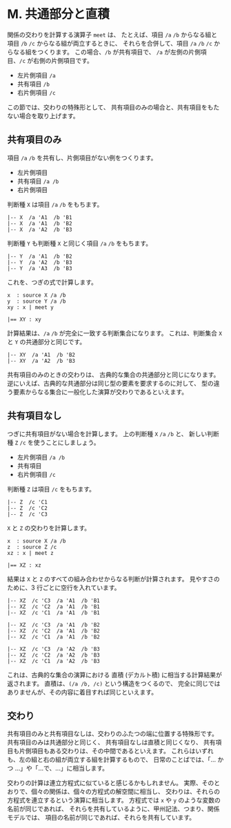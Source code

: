# M. 共通部分と直積


関係の交わりを計算する演算子 `meet` は、
たとえば、項目 `/a` `/b` からなる組と
項目 `/b` `/c` からなる組が両立するときに、
それらを合併して、項目 `/a` `/b` `/c` からなる組をつくります。
この場合、`/b` が共有項目で、
`/a` が左側の片側項目、`/c` が右側の片側項目です。

<ul class="term-placement">
 <li><span>左片側項目</span> <code>/a</code></li>
 <li><span>共有項目</span> <code>/b</code></li>
 <li><span>右片側項目</span> <code>/c</code></li>
</ul>

この節では、交わりの特殊形として、
共有項目のみの場合と、共有項目をもたない場合を取り上げます。


## 共有項目のみ

項目 `/a` `/b` を共有し、片側項目がない例をつくります。

<ul class="term-placement">
 <li><span>左片側項目</span> <code></code></li>
 <li><span>共有項目</span> <code>/a /b</code></li>
 <li><span>右片側項目</span> <code></code></li>
</ul>

判断種 `X` は項目 `/a` `/b` をもちます。

~~~~~~~~~~~~~~~~~~~~~~~~~~~~~~~~~~~~~~~~~~~~ { .koshu .input }
|-- X  /a 'A1  /b 'B1
|-- X  /a 'A1  /b 'B2
|-- X  /a 'A2  /b 'B3
~~~~~~~~~~~~~~~~~~~~~~~~~~~~~~~~~~~~~~~~~~~~~~~~~~~~~~~~~~~~~~~

判断種 `Y` も判断種 `X` と同じく項目 `/a` `/b` をもちます。

~~~~~~~~~~~~~~~~~~~~~~~~~~~~~~~~~~~~~~~~~~~~ { .koshu .input }
|-- Y  /a 'A1  /b 'B2
|-- Y  /a 'A2  /b 'B3
|-- Y  /a 'A3  /b 'B3
~~~~~~~~~~~~~~~~~~~~~~~~~~~~~~~~~~~~~~~~~~~~~~~~~~~~~~~~~~~~~~~

これを、つぎの式で計算します。

~~~~~~~~~~~~~~~~~~~~~~~~~~~~~~~~~~~~~~~~~~~~ { .koshu .input }
x  : source X /a /b
y  : source Y /a /b
xy : x | meet y

|== XY : xy
~~~~~~~~~~~~~~~~~~~~~~~~~~~~~~~~~~~~~~~~~~~~~~~~~~~~~~~~~~~~~~~

計算結果は、`/a` `/b` が完全に一致する判断集合になります。
これは、判断集合 `X` と `Y` の共通部分と同じです。

~~~~~~~~~~~~~~~~~~~~~~~~~~~~~~~~~~~~~~~~~~~~ { .koshu .output }
|-- XY  /a 'A1  /b 'B2
|-- XY  /a 'A2  /b 'B3
~~~~~~~~~~~~~~~~~~~~~~~~~~~~~~~~~~~~~~~~~~~~~~~~~~~~~~~~~~~~~~~

共有項目のみのときの交わりは、
古典的な集合の共通部分と同じになります。
逆にいえば、古典的な共通部分は同じ型の要素を要求するのに対して、
型の違う要素からなる集合に一般化した演算が交わりであるといえます。


## 共有項目なし

つぎに共有項目がない場合を計算します。
上の判断種 `X` `/a` `/b` と、
新しい判断種 `Z` `/c` を使うことにしましょう。

<ul class="term-placement">
 <li><span>左片側項目</span> <code>/a /b</code></li>
 <li><span>共有項目</span> <code></code></li>
 <li><span>右片側項目</span> <code>/c</code></li>
</ul>

判断種 `Z` は項目 `/c` をもちます。

~~~~~~~~~~~~~~~~~~~~~~~~~~~~~~~~~~~~~~~~~~~~ { .koshu .input }
|-- Z  /c 'C1
|-- Z  /c 'C2
|-- Z  /c 'C3
~~~~~~~~~~~~~~~~~~~~~~~~~~~~~~~~~~~~~~~~~~~~~~~~~~~~~~~~~~~~~~~

`X` と `Z` の交わりを計算します。

~~~~~~~~~~~~~~~~~~~~~~~~~~~~~~~~~~~~~~~~~~~~ { .koshu .input }
x  : source X /a /b
z  : source Z /c
xz : x | meet z

|== XZ : xz
~~~~~~~~~~~~~~~~~~~~~~~~~~~~~~~~~~~~~~~~~~~~~~~~~~~~~~~~~~~~~~~

結果は `X` と `Z` のすべての組み合わせからなる判断が計算されます。
見やすさのために、3 行ごとに空行を入れています。

~~~~~~~~~~~~~~~~~~~~~~~~~~~~~~~~~~~~~~~~~~~~ { .koshu .output }
|-- XZ  /c 'C3  /a 'A1  /b 'B1
|-- XZ  /c 'C2  /a 'A1  /b 'B1
|-- XZ  /c 'C1  /a 'A1  /b 'B1

|-- XZ  /c 'C3  /a 'A1  /b 'B2
|-- XZ  /c 'C2  /a 'A1  /b 'B2
|-- XZ  /c 'C1  /a 'A1  /b 'B2

|-- XZ  /c 'C3  /a 'A2  /b 'B3
|-- XZ  /c 'C2  /a 'A2  /b 'B3
|-- XZ  /c 'C1  /a 'A2  /b 'B3
~~~~~~~~~~~~~~~~~~~~~~~~~~~~~~~~~~~~~~~~~~~~~~~~~~~~~~~~~~~~~~~

これは、古典的な集合の演算における
直積 (デカルト積) に相当する計算結果が返されます。
直積は、`(/a /b, /c)` という構造をつくるので、
完全に同じではありませんが、その内容に着目すれば同じといえます。


## 交わり

共有項目のみと共有項目なしは、交わりのふたつの端に位置する特殊形です。
共有項目のみは共通部分と同じく、
共有項目なしは直積と同じくなり、
共有項目も片側項目もある交わりは、その中間であるといえます。
これらはいずれも、左の組と右の組が両立する組を計算するもので、
日常のことばでは、「... かつ ...」や「...で、...」に相当します。

交わりの計算は連立方程式に似ていると感じるかもしれません。
実際、そのとおりで、個々の関係は、個々の方程式の解空間に相当し、
交わりは、それらの方程式を連立するという演算に相当します。
方程式では `x` や `y` のような変数の名前が同じであれば、
それらを共有しているように、甲州記法、つまり、関係モデルでは、
項目の名前が同じであれば、それらを共有しています。


[M.k]:   ../M/M.k

